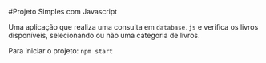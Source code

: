 #Projeto Simples com Javascript 

Uma aplicação que realiza uma consulta em `database.js` e verifica os livros disponíveis, selecionando ou não uma categoria de livros.

Para iniciar o projeto:
`npm start`

